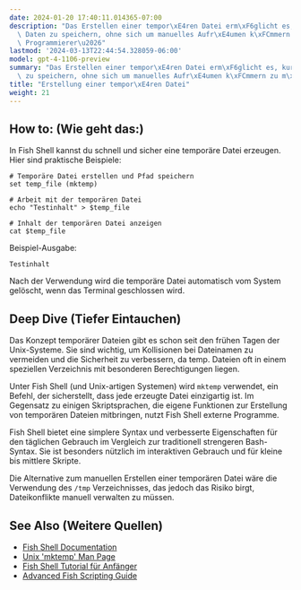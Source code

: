 ```yaml
---
date: 2024-01-20 17:40:11.014365-07:00
description: "Das Erstellen einer tempor\xE4ren Datei erm\xF6glicht es, kurzlebige\
  \ Daten zu speichern, ohne sich um manuelles Aufr\xE4umen k\xFCmmern zu m\xFCssen.\
  \ Programmierer\u2026"
lastmod: '2024-03-13T22:44:54.328059-06:00'
model: gpt-4-1106-preview
summary: "Das Erstellen einer tempor\xE4ren Datei erm\xF6glicht es, kurzlebige Daten\
  \ zu speichern, ohne sich um manuelles Aufr\xE4umen k\xFCmmern zu m\xFCssen."
title: "Erstellung einer tempor\xE4ren Datei"
weight: 21
---
```


## How to: (Wie geht das:)
In Fish Shell kannst du schnell und sicher eine temporäre Datei erzeugen. Hier sind praktische Beispiele:

```Fish Shell
# Temporäre Datei erstellen und Pfad speichern
set temp_file (mktemp)

# Arbeit mit der temporären Datei
echo "Testinhalt" > $temp_file

# Inhalt der temporären Datei anzeigen
cat $temp_file
```
Beispiel-Ausgabe:
```
Testinhalt
```

Nach der Verwendung wird die temporäre Datei automatisch vom System gelöscht, wenn das Terminal geschlossen wird.

## Deep Dive (Tiefer Eintauchen)
Das Konzept temporärer Dateien gibt es schon seit den frühen Tagen der Unix-Systeme. Sie sind wichtig, um Kollisionen bei Dateinamen zu vermeiden und die Sicherheit zu verbessern, da temp. Dateien oft in einem speziellen Verzeichnis mit besonderen Berechtigungen liegen.

Unter Fish Shell (und Unix-artigen Systemen) wird `mktemp` verwendet, ein Befehl, der sicherstellt, dass jede erzeugte Datei einzigartig ist. Im Gegensatz zu einigen Skriptsprachen, die eigene Funktionen zur Erstellung von temporären Dateien mitbringen, nutzt Fish Shell externe Programme.

Fish Shell bietet eine simplere Syntax und verbesserte Eigenschaften für den täglichen Gebrauch im Vergleich zur traditionell strengeren Bash-Syntax. Sie ist besonders nützlich im interaktiven Gebrauch und für kleine bis mittlere Skripte.

Die Alternative zum manuellen Erstellen einer temporären Datei wäre die Verwendung des `/tmp` Verzeichnisses, das jedoch das Risiko birgt, Dateikonflikte manuell verwalten zu müssen.

## See Also (Weitere Quellen)
- [Fish Shell Documentation](https://fishshell.com/docs/current/index.html)
- [Unix 'mktemp' Man Page](https://man7.org/linux/man-pages/man1/mktemp.1.html)
- [Fish Shell Tutorial für Anfänger](https://wiki.ubuntuusers.de/Fish/)
- [Advanced Fish Scripting Guide](https://fishshell.com/docs/current/tutorial.html#tut_scripts)
